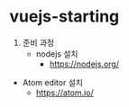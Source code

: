 # vuejs-starting

1. 준비 과정
	* nodejs 설치
		- <https://nodejs.org/>
  * Atom editor 설치
	  - <https://atom.io/>
